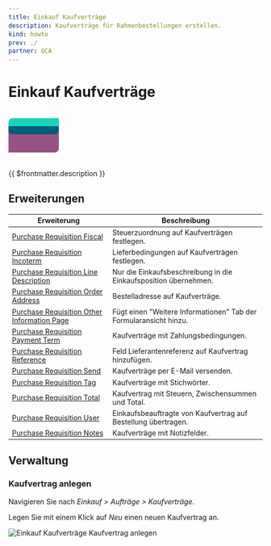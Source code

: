 ```yaml
---
title: Einkauf Kaufverträge
description: Kaufverträge für Rahmenbestellungen erstellen.
kind: howto
prev: ./
partner: OCA
---
```


# Einkauf Kaufverträge

![icons_odoo_purchase](attachments/icons_odoo_purchase.png)

{{ $frontmatter.description }}

## Erweiterungen

| Erweiterung                                                                                           | Beschreibung                                                      |
| ----------------------------------------------------------------------------------------------------- | ----------------------------------------------------------------- |
| [Purchase Requisition Fiscal](Purchase%20Requisition%20Fiscal.md)                                     | Steuerzuordnung auf Kaufverträgen festlegen.                      |
| [Purchase Requisition Incoterm](Purchase%20Requisition%20Incoterm.md)                                 | Lieferbedingungen auf Kaufverträgen festlegen.                    |
| [Purchase Requisition Line Description](Purchase%20Requisition%20Line%20Description.md)               | Nur die Einkaufsbeschreibung in die Einkaufsposition übernehmen.  |
| [Purchase Requisition Order Address](Purchase%20Requisition%20Order%20Address.md)                     | Bestelladresse auf Kaufverträge.                                  |
| [Purchase Requisition Other Information Page](Purchase%20Requisition%20Other%20Information%20Page.md) | Fügt einen "Weitere Informationen" Tab der Formularansicht hinzu. |
| [Purchase Requisition Payment Term](Purchase%20Requisition%20Payment%20Term.md)                       | Kaufverträge mit Zahlungsbedingungen.                             |
| [Purchase Requisition Reference](Purchase%20Requisition%20Reference.md)                               | Feld Lieferantenreferenz auf Kaufvertrag hinzufügen.              |
| [Purchase Requisition Send](Purchase%20Requisition%20Send.md)                                         | Kaufverträge per E-Mail versenden.                                |
| [Purchase Requisition Tag](Purchase%20Requisition%20Tag.md)                                           | Kaufverträge mit Stichwörter.                                     |
| [Purchase Requisition Total](Purchase%20Requisition%20Total.md)                                       | Kaufvertrag mit Steuern, Zwischensummen und Total.                |
| [Purchase Requisition User](Purchase%20Requisition%20User.md)                                         | Einkaufsbeauftragte von Kaufvertrag auf Bestellung übertragen.    |
| [Purchase Requisition Notes](Purchase%20Requisition%20Notes.md)                                       | Kaufverträge mit Notizfelder.                                     |

## Verwaltung

### Kaufvertrag anlegen

Navigieren Sie nach _Einkauf > Aufträge > Kaufverträge_.

Legen Sie mit einem Klick auf _Neu_ einen neuen Kaufvertrag an.

![Einkauf Kaufverträge Kaufvertrag anlegen](attachments/Einkauf%20Kaufverträge%20Kaufvertrag%20anlegen.png)
